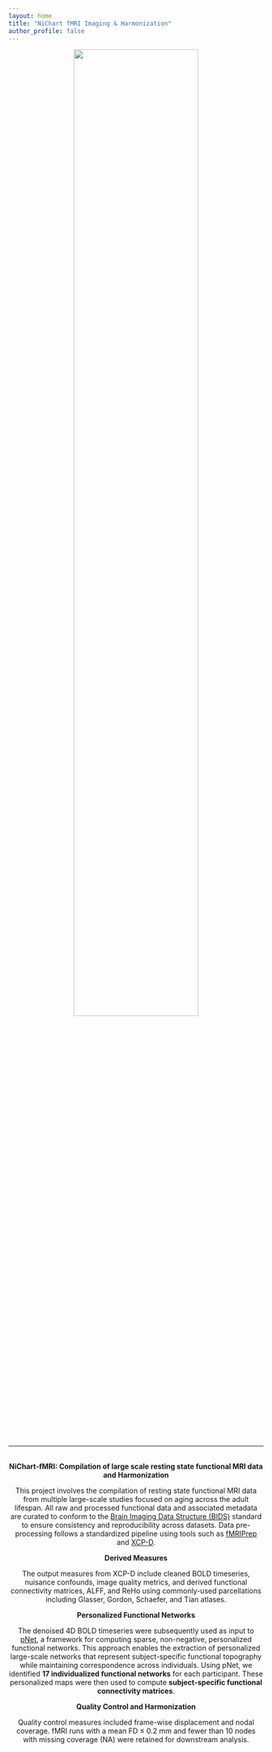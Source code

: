 ```yaml
---
layout: home
title: "NiChart fMRI Imaging & Harmonization"
author_profile: false
---
```


<div style="text-align: center;">
     <img src="/nichartfmri.github.io/assets/images/logos/nichartfmri_logo.png" width="70%" height="auto" />
</div>

<br/>
<hr>
<br/>

<div style="text-align:center;">
  <div style="display:flex; justify-content:center;">
    <b>
      NiChart-fMRI: Compilation of large scale resting state functional MRI data and Harmonization
    </b>
  </div>

  <p>
    This project involves the compilation of resting state functional MRI data from multiple large-scale studies focused on aging across the adult lifespan. All raw and processed functional data and associated metadata are curated to conform to the <a href="https://bids.neuroimaging.io">Brain Imaging Data Structure (BIDS)</a> standard to ensure consistency and reproducibility across datasets. Data pre-processing follows a standardized pipeline using tools such as <a href="https://fmriprep.org">fMRIPrep</a> and <a href="https://xcp-d.readthedocs.io/en/latest/index.html">XCP-D</a>.
  </p>

  <div style="display:flex; justify-content:center;">
    <b>Derived Measures</b>
  </div>
  <p>
    The output measures from XCP-D include cleaned BOLD timeseries, nuisance confounds, image quality metrics, and derived functional connectivity matrices, ALFF, and ReHo using commonly-used parcellations including Glasser, Gordon, Schaefer, and Tian atlases.
  </p>

  <div style="display:flex; justify-content:center;">
    <b>Personalized Functional Networks</b>
  </div>
  <p>
    The denoised 4D BOLD timeseries were subsequently used as input to <a href="https://github.com/MLDataAnalytics/pNet">pNet</a>, a framework for computing sparse, non-negative, personalized functional networks. This approach enables the extraction of personalized large-scale networks that represent subject-specific functional topography while maintaining correspondence across individuals. Using pNet, we identified <b>17 individualized functional networks</b> for each participant. These personalized maps were then used to compute <b>subject-specific functional connectivity matrices</b>.
  </p>

  <div style="display:flex; justify-content:center;">
    <b>Quality Control and Harmonization</b>
  </div>
  <p>
    Quality control measures included frame-wise displacement and nodal coverage. fMRI runs with a mean FD ≤ 0.2 mm and fewer than 10 nodes with missing coverage (NA) were retained for downstream analysis.
  </p>
</div>

